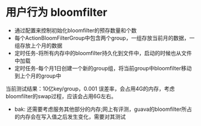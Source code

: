 # 用户行为 bloomfilter

* 通过配置来控制初始化bloomfilter的预存数量和个数
* 每个ActionBloomFilterGroup中包含两个group，一组存放当前月的数据，一组存放上个月的数据
* 定时任务-将所有内存中的bloomfilter持久化到文件中，启动的时候也从文件中加载
* 定时任务-每个月1日创建一个新的group组，将当前group中bloomfilter移动到上个月的group中


当前测试结果：10亿key/group，0.001 误差率，会占用4G的内存，考虑bloomfilter的swap过程，应该会占用6G左右。

* bak:
    还需要考虑服务其他部分的内存;网上有评测，guava的bloomfilter所占的内存会在写入值之后发生变化，需要对其测试
